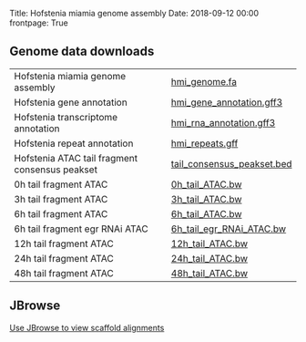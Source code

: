 Title: Hofstenia miamia genome assembly
Date: 2018-09-12 00:00
frontpage: True

## Genome data downloads
<table>
    <tr>
        <td>Hofstenia miamia genome assembly</td><td><a href="genome_files/hmi_genome.fa">hmi_genome.fa</a></td>
    </tr>
    <tr>
        <td>Hofstenia gene annotation</td><td><a href="genome_files/hmi_gene_annotation.gff3">hmi_gene_annotation.gff3</a></td>
    </tr>
    <tr>
        <td>Hofstenia transcriptome annotation</td><td><a href="genome_files/hmi_rna_annotation.gff3">hmi_rna_annotation.gff3</a></td>
    </tr>
    <tr>
        <td>Hofstenia repeat annotation</td><td><a href="genome_files/hmi_repeats.gff">hmi_repeats.gff</a></td>
    </tr>
    <tr>
        <td>Hofstenia ATAC tail fragment consensus peakset</td><td><a href="genome_files/tail_consensus_peakset.bed">tail_consensus_peakset.bed</a></td>
    </tr>
    <tr>
        <td>0h tail fragment ATAC</td><td><a href="genome_files/0h_tail_ATAC.bw">0h_tail_ATAC.bw</a></td>
    </tr>
    <tr>
        <td>3h tail fragment ATAC</td><td><a href="genome_files/3h_tail_ATAC.bw">3h_tail_ATAC.bw</a></td>
    </tr>
    <tr>
        <td>6h tail fragment ATAC</td><td><a href="genome_files/6h_tail_ATAC.bw">6h_tail_ATAC.bw</a></td>
    </tr>
    <tr>
        <td>6h tail fragment egr RNAi ATAC</td><td><a href="genome_files/6h_tail_egr_RNAi_ATAC.bw">6h_tail_egr_RNAi_ATAC.bw</a></td>
    </tr>
    <tr>
        <td>12h tail fragment ATAC</td><td><a href="genome_files/12h_tail_ATAC.bw">12h_tail_ATAC.bw </a></td>
    </tr>
    <tr>
        <td>24h tail fragment ATAC</td><td><a href="genome_files/24h_tail_ATAC.bw">24h_tail_ATAC.bw</a></td>
    </tr>
    <tr>
        <td>48h tail fragment ATAC</td><td><a href="genome_files/48h_tail_ATAC.bw">48h_tail_ATAC.bw</a></td>
    </tr>
</table>


## JBrowse
[Use JBrowse to view scaffold alignments](/jbrowse/index.html?data=json/hmi)


